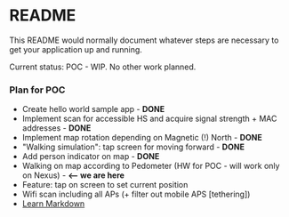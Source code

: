 # README #

This README would normally document whatever steps are necessary to get your application up and running.

Current status: POC - WIP. No other work planned.

### Plan for POC ###

* Create hello world sample app - **DONE**
* Implement scan for accessible HS and acquire signal strength + MAC addresses - **DONE**
* Implement map rotation depending on Magnetic (!) North - **DONE**
* "Walking simulation": tap screen for moving forward - **DONE**
* Add person indicator on map - **DONE**
* Walking on map according to Pedometer (HW for POC - will work only on Nexus) - **<-- we are here**
* Feature: tap on screen to set current position
* Wifi scan including all APs (+ filter out mobile APS [tethering])
* [Learn Markdown](https://bitbucket.org/tutorials/markdowndemo)